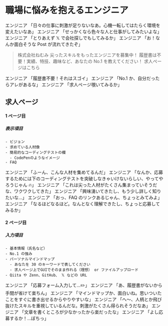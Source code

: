 # 職場に悩みを抱えるエンジニア

エンジニア 「日々の仕事に刺激が足りないなあ。心機一転してはたらく環境を変えたいなあ」
エンジニア 「せっかくなら色々な人と仕事がしてみたいよな」
エンジニア 「とりあえず 𝕏 で会社探しでもしてみるか」
エンジニア 「お！なんか面白そうな Post が流れてきたぞ」

> 株式会社ねむみ
> 尖ったスキルをもったエンジニアを募集中！
> 履歴書は不要！実績、特技、趣味など、あなたの No.1 を教えてください！
> 求人ページはこちら

エンジニア 「履歴書不要！それはスゴイ」
エンジニア 「No.1 か、自分だったらアレがあるな」
エンジニア 「求人ページ覗いてみるか」

## 求人ページ

#### 1 ページ目

##### 表示項目

```
- ビジョン
- 求めている人材像
- 簡易的なコーディングテストの欄
  - CodePenのようなイメージ
- FAQ
```

エンジニア 「ふーん、こんな人材を集めてるんだ」
エンジニア 「なんか、応募するためには下のコーディングテストを突破しなきゃいけないらしい、やってやろうじゃん 🔥」
エンジニア 「これは尖った人材がたくさん集まっていそうだな、ワクワクしてきた」
エンジニア 「興味湧いてきたし、もう少し詳しく知りたいな...」
エンジニア 「おっ、FAQ のリンクあるじゃん、ちょっとみてみよ」
エンジニア 「なるほどなるほど。なんとなく理解できたし、ちょっと応募してみるか」

#### 2 ページ目

##### 入力項目

```
- 基本情報（氏名など）
- No.1 の強み
- パーソナルマインドマップ
  - あなたを 30 のキーワードで表してください
  - 求人ページ上でGUIでそのまま作れる（理想） or ファイルアップロード
- Qiita や Zenn、GitHub、 𝕏 などの URL
```

エンジニア 「応募フォーム入力して...✏️」
エンジニア 「あ、履歴書がないから手間が省けて楽ちん」
エンジニア 「マインドマップか、面白いね。思いついたことをすぐに書き出せるからやりやすいな」
エンジニア 「へ〜、人柄とか飛び抜けたスキルを重視しているんだな。刺激がたくさん得られそうだなあ」
エンジニア 「文章を書くところが少なかったから楽だったな」
エンジニア 「よし応募するか！...ぼちっ」
